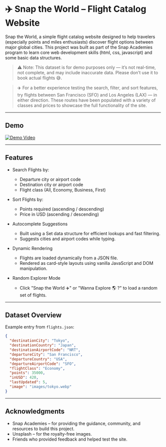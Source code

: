 # ✈️ Snap the World – Flight Catalog Website

Snap the World, a simple flight catalog website designed to help travelers (especially points and miles enthusiasts) discover flight options between major global cities. This project was built as part of the Snap Academies program to learn core web development skills (html, css, javascript) and some basic data structures.


> ⚠️ Note: This dataset is for demo purposes only — it’s not real-time, not complete, and may include inaccurate data. Please don’t use it to book actual flights 😅.

> ✈️ For a better experience testing the search, filter, and sort features, try flights between San Francisco (SFO) and Los Angeles (LAX) — in either direction. These routes have been populated with a variety of classes and prices to showcase the full functionality of the site.

---

## Demo

[![Demo Video](https://img.youtube.com/vi/p8usaVEAqx0/0.jpg)](https://youtu.be/p8usaVEAqx0)


---


## Features

* Search Flights by:
   * Departure city or airport code
   * Destination city or airport code
   * Flight class (All, Economy, Business, First)

* Sort Flights by:
   * Points required (ascending / descending)
   * Price in USD (ascending / descending)

* Autocomplete Suggestions
   * Built using a Set data structure for efficient lookups and fast filtering.
   * Suggests cities and airport codes while typing.

* Dynamic Rendering
   * Flights are loaded dynamically from a JSON file.
   * Rendered as card-style layouts using vanilla JavaScript and DOM manipulation.

* Random Explorer Mode
   * Click "Snap the World ✈️" or "Wanna Explore 🌎 ?" to load a random set of flights.

---

## Dataset Overview

Example entry from `flights.json`:

```json
{
  "destinationCity": "Tokyo",
  "destinationCountry": "Japan",
  "destinationAirportCode": "NRT",
  "departureCity": "San Francisco",
  "departureCountry": "USA",
  "departureAirportCode": "SFO",
  "flightClass": "Economy",
  "points": 35000,
  "inUSD": 420,
  "lastUpdated": 5,
  "image": "images/tokyo.webp"
}
```

---

## Acknowledgments
* Snap Academies – for providing the guidance, community, and resources to build this project.
* Unsplash – for the royalty-free images.
* Friends who provided feedback and helped test the site.
